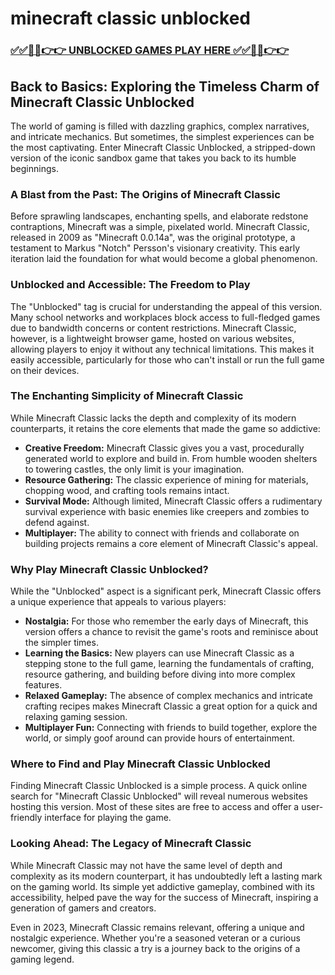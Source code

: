 # minecraft classic unblocked

### [✅✅🔴🔴👉👉 UNBLOCKED GAMES PLAY HERE ✅✅🔴🔴👉👉](https://topstoryindia.com)

## Back to Basics: Exploring the Timeless Charm of Minecraft Classic Unblocked

The world of gaming is filled with dazzling graphics, complex narratives, and intricate mechanics. But sometimes, the simplest experiences can be the most captivating. Enter Minecraft Classic Unblocked, a stripped-down version of the iconic sandbox game that takes you back to its humble beginnings.

### A Blast from the Past: The Origins of Minecraft Classic

Before sprawling landscapes, enchanting spells, and elaborate redstone contraptions, Minecraft was a simple, pixelated world. Minecraft Classic, released in 2009 as "Minecraft 0.0.14a",  was the original prototype,  a testament to Markus "Notch" Persson's visionary creativity. This early iteration laid the foundation for what would become a global phenomenon. 

### Unblocked and Accessible: The Freedom to Play

The "Unblocked" tag is crucial for understanding the appeal of this version. Many school networks and workplaces block access to full-fledged games due to bandwidth concerns or content restrictions. Minecraft Classic, however, is a lightweight browser game, hosted on various websites, allowing players to enjoy it without any technical limitations. This makes it easily accessible, particularly for those who can't install or run the full game on their devices.

### The Enchanting Simplicity of Minecraft Classic

While Minecraft Classic lacks the depth and complexity of its modern counterparts, it retains the core elements that made the game so addictive:

* **Creative Freedom:**  Minecraft Classic gives you a vast, procedurally generated world to explore and build in. From humble wooden shelters to towering castles, the only limit is your imagination. 
* **Resource Gathering:** The classic experience of mining for materials, chopping wood, and crafting tools remains intact. 
* **Survival Mode:**  Although limited, Minecraft Classic offers a rudimentary survival experience with basic enemies like creepers and zombies to defend against. 
* **Multiplayer:** The ability to connect with friends and collaborate on building projects remains a core element of Minecraft Classic's appeal.  

### Why Play Minecraft Classic Unblocked?

While the "Unblocked" aspect is a significant perk, Minecraft Classic offers a unique experience that appeals to various players:

* **Nostalgia:** For those who remember the early days of Minecraft, this version offers a chance to revisit the game's roots and reminisce about the simpler times.
* **Learning the Basics:** New players can use Minecraft Classic as a stepping stone to the full game, learning the fundamentals of crafting, resource gathering, and building before diving into more complex features.
* **Relaxed Gameplay:**  The absence of complex mechanics and intricate crafting recipes makes Minecraft Classic a great option for a quick and relaxing gaming session.
* **Multiplayer Fun:** Connecting with friends to build together, explore the world, or simply goof around can provide hours of entertainment.

### Where to Find and Play Minecraft Classic Unblocked

Finding Minecraft Classic Unblocked is a simple process. A quick online search for "Minecraft Classic Unblocked" will reveal numerous websites hosting this version. Most of these sites are free to access and offer a user-friendly interface for playing the game.

### Looking Ahead: The Legacy of Minecraft Classic

While Minecraft Classic may not have the same level of depth and complexity as its modern counterpart, it has undoubtedly left a lasting mark on the gaming world. Its simple yet addictive gameplay, combined with its accessibility, helped pave the way for the success of Minecraft, inspiring a generation of gamers and creators.

Even in 2023, Minecraft Classic remains relevant, offering a unique and nostalgic experience. Whether you're a seasoned veteran or a curious newcomer, giving this classic a try is a journey back to the origins of a gaming legend. 
